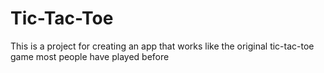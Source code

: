 # Tic-Tac-Toe
 
This is a project for creating an app that works like the original tic-tac-toe game most people have played before
